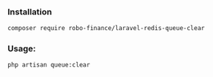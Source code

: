 ### Installation
```bash
composer require robo-finance/laravel-redis-queue-clear
```
### Usage:
```bash
php artisan queue:clear
```
